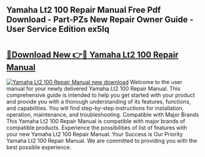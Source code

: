## Yamaha Lt2 100 Repair Manual Free Pdf Download - Part-PZs New Repair Owner Guide - User Service Edition ex5Iq

# <h2><a href="http://bc62342.oget.top/?id=Yamaha+Lt2+100+Repair+Manual">🔗Download New 👉🔴 Yamaha Lt2 100 Repair Manual</a></h2>

[![Yamaha Lt2 100 Repair Manual new download](https://i.imgur.com/5g1atiW.png)](http://bc62342.oget.top/?id=Yamaha+Lt2+100+Repair+Manual)
Welcome to the user manual for your newly delivered Yamaha Lt2 100 Repair Manual. This comprehensive guide is intended to help you get started with your product and provide you with a thorough understanding of its features, functions, and capabilities. You will find step-by-step instructions for installation, operation, maintenance, and troubleshooting. Compatible with Major Brands This Yamaha Lt2 100 Repair Manual is compatible with major brands of compatible products. Experience the possibilities of list of features with your new Yamaha Lt2 100 Repair Manual. Your Success is Our Priority Yamaha Lt2 100 Repair Manual. We are committed to providing you with the best possible experience.
